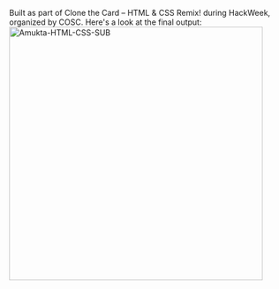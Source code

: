 Built as part of Clone the Card – HTML & CSS Remix! during HackWeek, organized by COSC.
Here's a look at the final output:
<img width="459" alt="Amukta-HTML-CSS-SUB" src="https://github.com/user-attachments/assets/bc0ab511-ea34-4709-bee6-47ffd1a9cfdb" />
